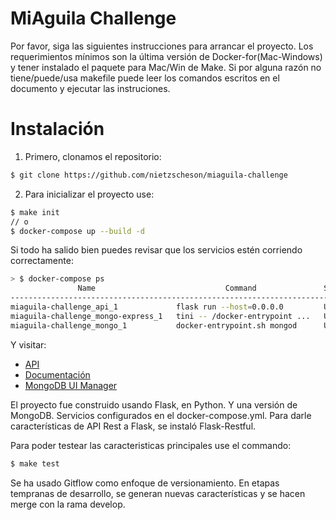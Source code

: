 MiAguila Challenge
==============

Por favor, siga las siguientes instrucciones para arrancar el proyecto. 
Los requerimientos mínimos son la última versión de Docker-for(Mac-Windows) y tener instalado el paquete para Mac/Win de Make.
Si por alguna razón no tiene/puede/usa makefile puede leer los comandos escritos en el documento y ejecutar las instruciones.

# Instalación

1. Primero, clonamos el repositorio:

```bash
$ git clone https://github.com/nietzscheson/miaguila-challenge
```

2. Para inicializar el proyecto use:
```bash
$ make init
// o
$ docker-compose up --build -d
```

Si todo ha salido bien puedes revisar que los servicios estén corriendo correctamente:

```bash
> $ docker-compose ps
               Name                             Command               State           Ports
----------------------------------------------------------------------------------------------------
miaguila-challenge_api_1             flask run --host=0.0.0.0         Up      0.0.0.0:5000->5000/tcp
miaguila-challenge_mongo-express_1   tini -- /docker-entrypoint ...   Up      0.0.0.0:8081->8081/tcp
miaguila-challenge_mongo_1           docker-entrypoint.sh mongod      Up      27017/tcp

```

Y visitar:

- [API]('http://localhost:5000')
- [Documentación]('http://localhost:5000/v1')
- [MongoDB UI Manager]('http://localhost:8081')

El proyecto fue construido usando Flask, en Python. Y una versión de MongoDB. Servicios configurados en el docker-compose.yml. Para darle características de API Rest a Flask, se instaló Flask-Restful.

Para poder testear las caracteristicas principales use el commando:

```bash
$ make test
```

Se ha usado Gitflow como enfoque de versionamiento. En etapas tempranas de desarrollo, se generan nuevas características y se hacen merge con la rama develop.